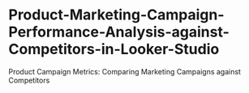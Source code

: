 # Product-Marketing-Campaign-Performance-Analysis-against-Competitors-in-Looker-Studio
Product Campaign Metrics: Comparing Marketing Campaigns against Competitors
